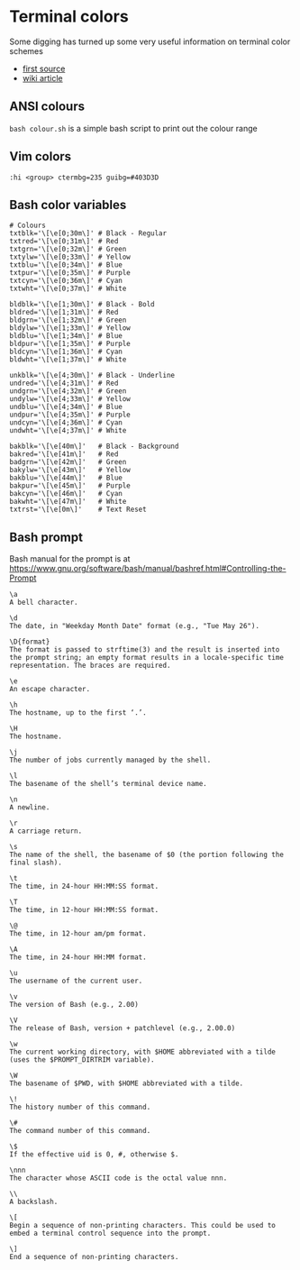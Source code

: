 # Terminal colors

Some digging has turned up some very useful information on terminal color schemes

* [first source](https://stackoverflow.com/questions/4842424/list-of-ansi-color-escape-sequences)
* [wiki article](https://en.wikipedia.org/wiki/ANSI_escape_code)

## ANSI colours

`bash colour.sh` is a simple bash script to print out the colour range

## Vim colors

```
:hi <group> ctermbg=235 guibg=#403D3D
```

## Bash color variables

``` {.bash}
# Colours
txtblk='\[\e[0;30m\]' # Black - Regular
txtred='\[\e[0;31m\]' # Red
txtgrn='\[\e[0;32m\]' # Green
txtylw='\[\e[0;33m\]' # Yellow
txtblu='\[\e[0;34m\]' # Blue
txtpur='\[\e[0;35m\]' # Purple
txtcyn='\[\e[0;36m\]' # Cyan
txtwht='\[\e[0;37m\]' # White

bldblk='\[\e[1;30m\]' # Black - Bold
bldred='\[\e[1;31m\]' # Red
bldgrn='\[\e[1;32m\]' # Green
bldylw='\[\e[1;33m\]' # Yellow
bldblu='\[\e[1;34m\]' # Blue
bldpur='\[\e[1;35m\]' # Purple
bldcyn='\[\e[1;36m\]' # Cyan
bldwht='\[\e[1;37m\]' # White

unkblk='\[\e[4;30m\]' # Black - Underline
undred='\[\e[4;31m\]' # Red
undgrn='\[\e[4;32m\]' # Green
undylw='\[\e[4;33m\]' # Yellow
undblu='\[\e[4;34m\]' # Blue
undpur='\[\e[4;35m\]' # Purple
undcyn='\[\e[4;36m\]' # Cyan
undwht='\[\e[4;37m\]' # White

bakblk='\[\e[40m\]'   # Black - Background
bakred='\[\e[41m\]'   # Red
badgrn='\[\e[42m\]'   # Green
bakylw='\[\e[43m\]'   # Yellow
bakblu='\[\e[44m\]'   # Blue
bakpur='\[\e[45m\]'   # Purple
bakcyn='\[\e[46m\]'   # Cyan
bakwht='\[\e[47m\]'   # White
txtrst='\[\e[0m\]'    # Text Reset
```

## Bash prompt

Bash manual for the prompt is at <https://www.gnu.org/software/bash/manual/bashref.html#Controlling-the-Prompt>

```
\a
A bell character.

\d
The date, in "Weekday Month Date" format (e.g., "Tue May 26").

\D{format}
The format is passed to strftime(3) and the result is inserted into the prompt string; an empty format results in a locale-specific time representation. The braces are required.

\e
An escape character.

\h
The hostname, up to the first ‘.’.

\H
The hostname.

\j
The number of jobs currently managed by the shell.

\l
The basename of the shell’s terminal device name.

\n
A newline.

\r
A carriage return.

\s
The name of the shell, the basename of $0 (the portion following the final slash).

\t
The time, in 24-hour HH:MM:SS format.

\T
The time, in 12-hour HH:MM:SS format.

\@
The time, in 12-hour am/pm format.

\A
The time, in 24-hour HH:MM format.

\u
The username of the current user.

\v
The version of Bash (e.g., 2.00)

\V
The release of Bash, version + patchlevel (e.g., 2.00.0)

\w
The current working directory, with $HOME abbreviated with a tilde (uses the $PROMPT_DIRTRIM variable).

\W
The basename of $PWD, with $HOME abbreviated with a tilde.

\!
The history number of this command.

\#
The command number of this command.

\$
If the effective uid is 0, #, otherwise $.

\nnn
The character whose ASCII code is the octal value nnn.

\\
A backslash.

\[
Begin a sequence of non-printing characters. This could be used to embed a terminal control sequence into the prompt.

\]
End a sequence of non-printing characters.
```
